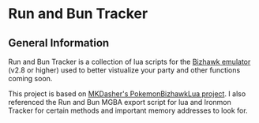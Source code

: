 # Run and Bun Tracker

## General Information

Run and Bun Tracker is a collection of lua scripts for the [Bizhawk emulator](https://tasvideos.org/BizHawk/ReleaseHistory) (v2.8 or higher) used to better vistualize your party and other functions coming soon.

This project is based on [MKDasher's PokemonBizhawkLua project](https://github.com/mkdasher/PokemonBizhawkLua). I also referenced the Run and Bun MGBA export script for lua and Ironmon Tracker for certain methods and important memory addresses to look for.
